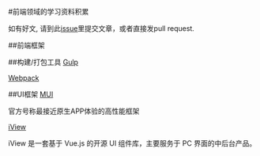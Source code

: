 #前端领域的学习资料积累

如有好文, 请到此[issue](https://github.com/birdy0815/front/issues)里提交文章，或者直接发pull request.

##前端框架

##构建/打包工具
[Gulp](https://github.com/birdy0815/front/blob/master/Gulp.md)

[Webpack](https://github.com/birdy0815/front/blob/master/Webpack.md)

##UI框架
[MUI](http://dev.dcloud.net.cn/mui/ui/)

官方号称最接近原生APP体验的高性能框架

[iView](https://www.iviewui.com/docs/guide/introduce)

iView 是一套基于 Vue.js 的开源 UI 组件库，主要服务于 PC 界面的中后台产品。
